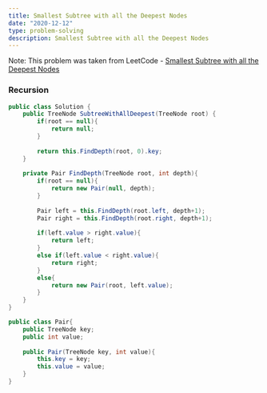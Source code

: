 ```yaml
---
title: Smallest Subtree with all the Deepest Nodes
date: "2020-12-12"
type: problem-solving
description: Smallest Subtree with all the Deepest Nodes
---
```


Note: This problem was taken from LeetCode - [Smallest Subtree with all the Deepest Nodes](https://leetcode.com/problems/smallest-subtree-with-all-the-deepest-nodes/)

### Recursion

```csharp
public class Solution {
    public TreeNode SubtreeWithAllDeepest(TreeNode root) {
        if(root == null){
            return null;
        }
        
        return this.FindDepth(root, 0).key;
    }
    
    private Pair FindDepth(TreeNode root, int depth){
        if(root == null){
            return new Pair(null, depth);
        }
        
        Pair left = this.FindDepth(root.left, depth+1);
        Pair right = this.FindDepth(root.right, depth+1);
        
        if(left.value > right.value){
            return left;
        }
        else if(left.value < right.value){
            return right;
        }
        else{
            return new Pair(root, left.value);
        }
    }
}

public class Pair{
    public TreeNode key;
    public int value;
    
    public Pair(TreeNode key, int value){
        this.key = key;
        this.value = value;
    }
}
```
